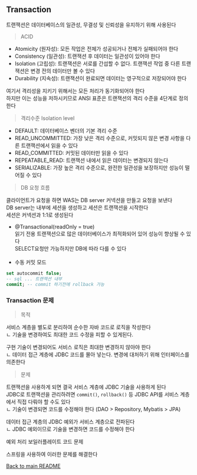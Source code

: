 ## Transaction
트랜잭션은 데이터베이스의 일관성, 무결성 및 신뢰성을 유지하기 위해 사용된다<br>
> ACID
>
- Atomicity (원자성): 모든 작업은 전체가 성공되거나 전체가 실패되어야 한다<br>
- Consistency (일관성): 트랜잭션 후 데이터는 일관성이 있어야 한다<br>
- Isolation (고립성): 트랜잭션은 서로를 간섭할 수 없다. 트랜잭션 작업 중 다른 트랜잭션은 변경 전의 데이터만 볼 수 있다
- Durability (지속성): 트랜잭션이 완료되면 데이터는 영구적으로 저장되어야 한다

여기서 격리성을 지키기 위해서는 모든 처리가 동기화되어야 한다<br>
하지만 이는 성능을 저하시키므로 ANSI 표준은 트랜잭션의 격리 수준을 4단계로 정의한다<br>
> 격리수준 Isolation level
- DEFAULT: 데이터베이스 벤더의 기본 격리 수준
- READ_UNCOMMITTED: 가장 낮은 격리 수준으로, 커밋되지 않은 변경 사항을 다른 트랜잭션에서 읽을 수 있다
- READ_COMMITTED: 커밋된 데이터만 읽을 수 있다
- REPEATABLE_READ: 트랜잭션 내에서 읽은 데이터는 변경되지 않는다
- SERIALIZABLE: 가장 높은 격리 수준으로, 완전한 일관성을 보장하지만 성능이 떨어질 수 있다

>DB 요청 흐름<br>
>
클라이언트가 요청을 하면 WAS는 DB server 커넥션을 만들고 요청을 보낸다<br>
DB server는 내부에 세션을 생성하고 세션은 트랜잭션을 시작한다<br>
세션은 커넥션과 1:1로 생성된다<br>

- @Transactional(readOnly = true)<br>
  읽기 전용 트랜잭션으로 많은 데이터베이스가 최적화되어 있어 성능이 향상될 수 있다<br>
  SELECT요청만 가능하지만 DB에 따라 다를 수 있다
  <br><br>
- 수동 커밋 모드
```sql
set autocommit false;
-- sql ... 트랜잭션 내부
commit; -- commit 하기전에 rollback 가능
```


### Transaction 문제

> 목적<br>
> 
서비스 계층을 별도로 분리하여 순수한 자바 코드로 로직을 작성한다<br>
ㄴ 기술을 변경하여도 최대한 코드 수정을 피할 수 있게된다.

구현 기술이 변경되어도 서비스 로직은 최대한 변경하지 않아야 한다<br>
ㄴ 데이터 접근 계층에 JDBC 코드를 몰아 넣는다. 변경에 대처하기 위해 인터페이스를 의존한다

> 문제<br>



트랜잭션을 사용하게 되면 결국 서비스 계층에 JDBC 기술을 사용하게 된다<br>
JDBC로 트랜잭션을 관리하려면 `commit()`, `rollback()` 등 JDBC API를 서비스 계층에서 직접 다뤄야 할 수도 있다<br>
ㄴ 기술이 변경되면 코드를 수정해야 한다 (DAO > Repository, Mybatis > JPA)

데이터 접근 계층의 JDBC 예외가 서비스 계층으로 전파된다<br>
ㄴ JDBC 예외이므로 기술을 변경하면 코드를 수정해야 한다

예외 처리 보일러플레이트 코드 문제

스프링을 사용하여 이러한 문제를 해결한다


[Back to main README](../README.md)
